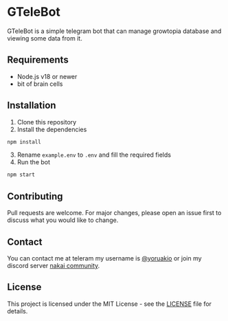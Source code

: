 # GTeleBot

GTeleBot is a simple telegram bot that can manage growtopia database and viewing some data from it.

## Requirements

- Node.js v18 or newer
- bit of brain cells

## Installation

1. Clone this repository
2. Install the dependencies
```bash
npm install
```
3. Rename `example.env` to `.env` and fill the required fields
4. Run the bot
```bash
npm start
```

## Contributing

Pull requests are welcome. For major changes, please open an issue first to discuss what you would like to change.

## Contact

You can contact me at teleram my username is [@yoruakio](https://t.me/yoruakio) or join my discord server [nakai community](https://discord.com/invite/ESsBxptJqr).

## License

This project is licensed under the MIT License - see the [LICENSE](LICENSE) file for details.